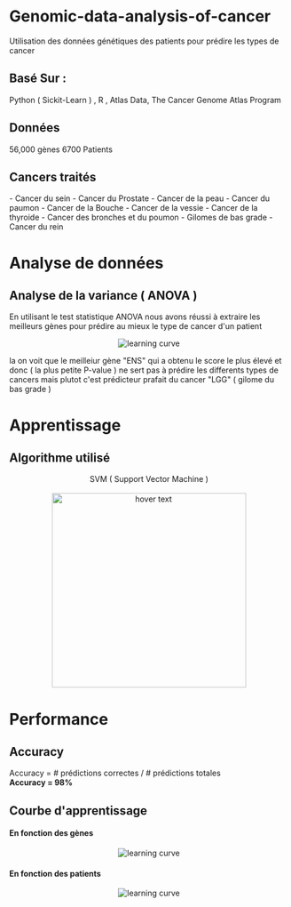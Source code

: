 <h1>Genomic-data-analysis-of-cancer</h1>
Utilisation des données génétiques des patients pour prédire les types de cancer
<h2> Basé Sur : </h2>
Python ( Sickit-Learn ) , R , Atlas Data, The Cancer Genome Atlas Program
<h2>Données</h2>
56,000 gènes
6700 Patients
<h2>Cancers traités</h2>
- Cancer du sein
- Cancer du Prostate
- Cancer de la peau
- Cancer du paumon
- Cancer de la Bouche
- Cancer de la vessie
- Cancer de la thyroide
- Cancer des bronches et du poumon
- Gilomes de bas grade
- Cancer du rein
<h1>Analyse de données</h1>
<h2>Analyse de la variance ( ANOVA )</h2>
<p> 
 En utilisant le test statistique ANOVA nous avons réussi à extraire les meilleurs gènes pour prédire au mieux le type de cancer d'un patient
</p>
<p align="center">
  <img src="https://storage.googleapis.com/kainofreelancerpictures/anes/best.png" title="learning curve">
</p>
la on voit que le meilleiur gène "ENS" qui a obtenu le score le plus élevé et donc ( la plus petite P-value ) ne sert pas à prédire les differents types de cancers mais plutot c'est prédicteur prafait du cancer "LGG" ( gilome du bas grade )

<h1>Apprentissage</h1>
<h2>Algorithme utilisé</h2>
<p align="center">
  SVM ( Support Vector Machine )
  <br><br>
  <img src="https://zestedesavoir.com/media/galleries/3985/5128cf36-de17-4ebb-9495-90c9d85f006f.png" width="350" title="hover text">
</p>
<h1>Performance</h1> 
<h2>Accuracy</h2>
Accuracy = # prédictions correctes / # prédictions totales
<br>
<strong> Accuracy = 98% </strong>
<h2>Courbe d'apprentissage</h2>
<h4>En fonction des gènes</h4>
<p align="center">
  <img src="https://storage.googleapis.com/kainofreelancerpictures/anes/g%C3%A8nes.png" title="learning curve">
</p>
<h4>En fonction des patients</h4>
<p align="center">
  <img src="https://storage.googleapis.com/kainofreelancerpictures/anes/PATIENT.png" title="learning curve">
</p>


